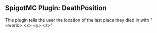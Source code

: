 ## SpigotMC Plugin: DeathPosition
 This plugin tells the user the location of the last place they died in with "&lt;world> &lt;x> &lt;y> &lt;z>"
